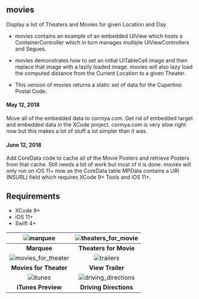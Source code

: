 ## movies
Display a list of Theaters and Movies for given Location and Day.

* movies contains an example of an embedded UIView which hosts a ContainerController which in turn manages multiple UIViewControllers and Segues.

* movies demonstrates how to set an initial UITableCell image and then replace that image with a lazily loaded image. movies will also lazy load the computed distance from the Current Location to a given Theater.

* This version of movies returns a static set of data for the Cupertino Postal Code.

#### May 12, 2018

Move all of the embedded data to cormya.com. Get rid of embedded target and embedded data in the XCode project. cormya.com is very slow right now but this makes a lot of stuff a lot simpler than it was.

#### June 12, 2018

Add CoreData code to cache all of the Movie Posters and retrieve Posters from that cache. Still needs a bit of work but most of it is done. movies will only run on iOS 11+ now as the CoreData table MPData contains a URI (NSURL) field which requires XCode 9+ Tools and iOS 11+.

## Requirements

- XCode 9+
- iOS 11+
- Swift 4+


![marquee](https://cormya.com/image/_marquee.png "Marquee") | ![theaters_for_movie](https://cormya.com/image/theaters_for_movie.png "Theaters for Movie") |
:-------------------------:|:-------------------------:
**Marquee** | **Theaters for Movie** |
![movies_for_theater](https://cormya.com/image/movies_for_theater.png "Movies for Theater") | ![trailers](https://cormya.com/image/_view_trailer.png "View Trailers") |
**Movies for Theater** | **View Trailer** |
![itunes](https://cormya.com/image/_itunes_preview.png "iTunes Preview") | ![driving_directions](https://cormya.com/image/driving_directions.png "Driving Directions") |
**iTunes Preview** | **Driving Directions**